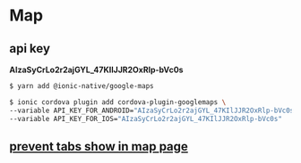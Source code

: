 # Map

## api key

**AIzaSyCrLo2r2ajGYL_47KIlJJR2OxRlp-bVc0s**

```bash
$ yarn add @ionic-native/google-maps

$ ionic cordova plugin add cordova-plugin-googlemaps \
--variable API_KEY_FOR_ANDROID="AIzaSyCrLo2r2ajGYL_47KIlJJR2OxRlp-bVc0s" \
--variable API_KEY_FOR_IOS="AIzaSyCrLo2r2ajGYL_47KIlJJR2OxRlp-bVc0s"
```

## [prevent tabs show in map page](https://github.com/ionic-team/ionic/issues/10533)
